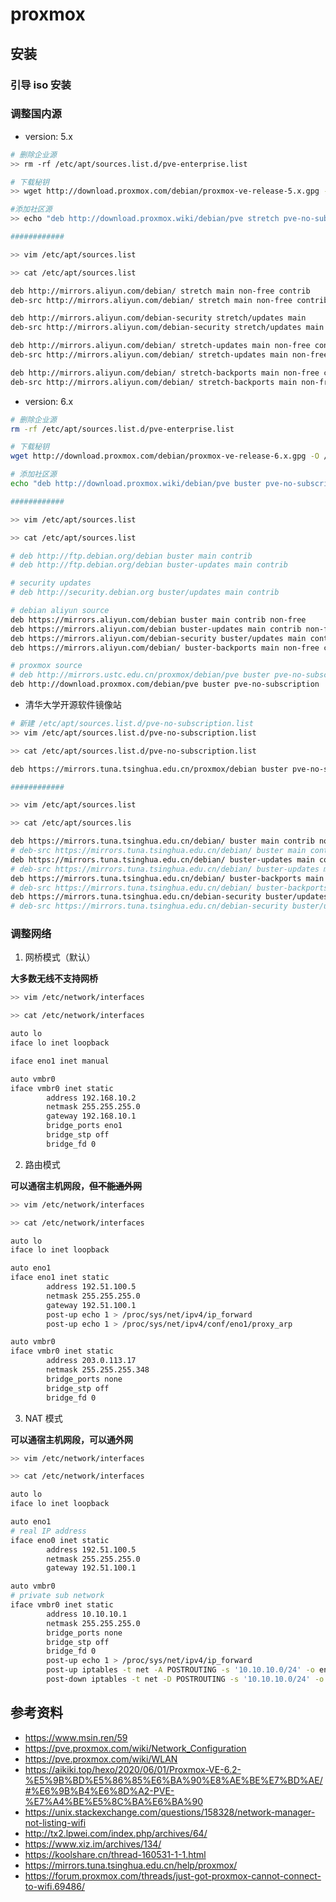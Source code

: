 # proxmox

## 安装

### 引导 iso 安装

### 调整国内源

- version: 5.x 

```bash
# 删除企业源
>> rm -rf /etc/apt/sources.list.d/pve-enterprise.list

# 下载秘钥
>> wget http://download.proxmox.com/debian/proxmox-ve-release-5.x.gpg -O /etc/apt/trusted.gpg.d/proxmox-ve-release-5.x.gpg

#添加社区源
>> echo "deb http://download.proxmox.wiki/debian/pve stretch pve-no-subscription" > /etc/apt/sources.list.d/pve-install-repo.list

############

>> vim /etc/apt/sources.list

>> cat /etc/apt/sources.list

deb http://mirrors.aliyun.com/debian/ stretch main non-free contrib
deb-src http://mirrors.aliyun.com/debian/ stretch main non-free contrib

deb http://mirrors.aliyun.com/debian-security stretch/updates main
deb-src http://mirrors.aliyun.com/debian-security stretch/updates main

deb http://mirrors.aliyun.com/debian/ stretch-updates main non-free contrib
deb-src http://mirrors.aliyun.com/debian/ stretch-updates main non-free contrib

deb http://mirrors.aliyun.com/debian/ stretch-backports main non-free contrib
deb-src http://mirrors.aliyun.com/debian/ stretch-backports main non-free contrib
```

- version: 6.x

```bash
# 删除企业源
rm -rf /etc/apt/sources.list.d/pve-enterprise.list

# 下载秘钥
wget http://download.proxmox.com/debian/proxmox-ve-release-6.x.gpg -O /etc/apt/trusted.gpg.d/proxmox-ve-release-6.x.gpg

# 添加社区源
echo "deb http://download.proxmox.wiki/debian/pve buster pve-no-subscription" >/etc/apt/sources.list.d/pve-install-repo.list

############

>> vim /etc/apt/sources.list

>> cat /etc/apt/sources.list

# deb http://ftp.debian.org/debian buster main contrib
# deb http://ftp.debian.org/debian buster-updates main contrib

# security updates
# deb http://security.debian.org buster/updates main contrib

# debian aliyun source
deb https://mirrors.aliyun.com/debian buster main contrib non-free
deb https://mirrors.aliyun.com/debian buster-updates main contrib non-free
deb https://mirrors.aliyun.com/debian-security buster/updates main contrib non-free
deb https://mirrors.aliyun.com/debian/ buster-backports main non-free contrib

# proxmox source
# deb http://mirrors.ustc.edu.cn/proxmox/debian/pve buster pve-no-subscription
deb http://download.proxmox.com/debian/pve buster pve-no-subscription

```

- 清华大学开源软件镜像站

```bash
# 新建 /etc/apt/sources.list.d/pve-no-subscription.list
>> vim /etc/apt/sources.list.d/pve-no-subscription.list

>> cat /etc/apt/sources.list.d/pve-no-subscription.list

deb https://mirrors.tuna.tsinghua.edu.cn/proxmox/debian buster pve-no-subscription

############

>> vim /etc/apt/sources.list

>> cat /etc/apt/sources.lis

deb https://mirrors.tuna.tsinghua.edu.cn/debian/ buster main contrib non-free
# deb-src https://mirrors.tuna.tsinghua.edu.cn/debian/ buster main contrib non-free
deb https://mirrors.tuna.tsinghua.edu.cn/debian/ buster-updates main contrib non-free
# deb-src https://mirrors.tuna.tsinghua.edu.cn/debian/ buster-updates main contrib non-free
deb https://mirrors.tuna.tsinghua.edu.cn/debian/ buster-backports main contrib non-free
# deb-src https://mirrors.tuna.tsinghua.edu.cn/debian/ buster-backports main contrib non-free
deb https://mirrors.tuna.tsinghua.edu.cn/debian-security buster/updates main contrib non-free
# deb-src https://mirrors.tuna.tsinghua.edu.cn/debian-security buster/updates main contrib non-free
```

### 调整网络

1. 网桥模式（默认）

  **大多数无线不支持网桥**

```bash
>> vim /etc/network/interfaces

>> cat /etc/network/interfaces

auto lo
iface lo inet loopback

iface eno1 inet manual

auto vmbr0
iface vmbr0 inet static
        address 192.168.10.2
        netmask 255.255.255.0
        gateway 192.168.10.1
        bridge_ports eno1
        bridge_stp off
        bridge_fd 0
```

2. 路由模式

  **可以通宿主机网段，~~但不能通外网~~**

```bash
>> vim /etc/network/interfaces

>> cat /etc/network/interfaces

auto lo
iface lo inet loopback

auto eno1
iface eno1 inet static
        address 192.51.100.5
        netmask 255.255.255.0
        gateway 192.51.100.1
        post-up echo 1 > /proc/sys/net/ipv4/ip_forward
        post-up echo 1 > /proc/sys/net/ipv4/conf/eno1/proxy_arp

auto vmbr0
iface vmbr0 inet static
        address 203.0.113.17
        netmask 255.255.255.348
        bridge_ports none
        bridge_stp off
        bridge_fd 0
```

3. NAT 模式

  **可以通宿主机网段，可以通外网**

```bash
>> vim /etc/network/interfaces

>> cat /etc/network/interfaces

auto lo
iface lo inet loopback

auto eno1
# real IP address
iface eno0 inet static
        address 192.51.100.5
        netmask 255.255.255.0
        gateway 192.51.100.1

auto vmbr0
# private sub network
iface vmbr0 inet static
        address 10.10.10.1
        netmask 255.255.255.0
        bridge_ports none
        bridge_stp off
        bridge_fd 0
        post-up echo 1 > /proc/sys/net/ipv4/ip_forward
        post-up iptables -t net -A POSTROUTING -s '10.10.10.0/24' -o eno1 -j MASQUERADE
        post-down iptables -t net -D POSTROUTING -s '10.10.10.0/24' -o eno1 -j MASQUERADE
```

## 参考资料

- https://www.msin.ren/59
- https://pve.proxmox.com/wiki/Network_Configuration
- https://pve.proxmox.com/wiki/WLAN
- https://aikiki.top/hexo/2020/06/01/Proxmox-VE-6.2-%E5%9B%BD%E5%86%85%E6%BA%90%E8%AE%BE%E7%BD%AE/#%E6%9B%B4%E6%8D%A2-PVE-%E7%A4%BE%E5%8C%BA%E6%BA%90
- https://unix.stackexchange.com/questions/158328/network-manager-not-listing-wifi
- http://tx2.lpwei.com/index.php/archives/64/
- https://www.xiz.im/archives/134/
- https://koolshare.cn/thread-160531-1-1.html
- https://mirrors.tuna.tsinghua.edu.cn/help/proxmox/
- https://forum.proxmox.com/threads/just-got-proxmox-cannot-connect-to-wifi.69486/

